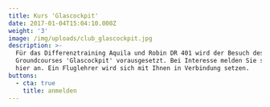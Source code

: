 ```yaml
---
title: Kurs 'Glascockpit'
date: 2017-01-04T15:04:10.000Z
weight: '3'
image: /img/uploads/club_glascockpit.jpg
description: >-
  Für das Differenztraining Aquila und Robin DR 401 wird der Besuch des
  Groundcourses 'Glascockpit' vorausgesetzt. Bei Interesse melden Sie sich bitte
  hier an. Ein Fluglehrer wird sich mit Ihnen in Verbindung setzen.
buttons:
  - cta: true
    title: anmelden
---
```



